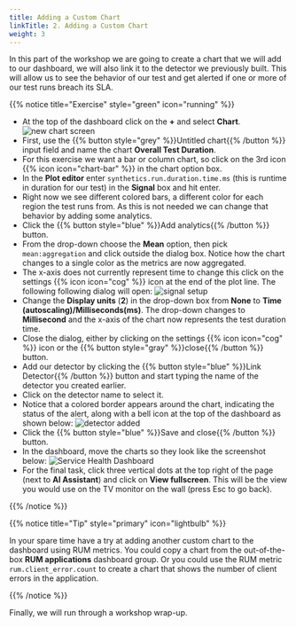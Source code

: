 ```yaml
---
title: Adding a Custom Chart
linkTitle: 2. Adding a Custom Chart
weight: 3
---
```


In this part of the workshop we are going to create a chart that we will add to our dashboard, we will also link it to the detector we previously built. This will allow us to see the behavior of our test and get alerted if one or more of our test runs breach its SLA.

{{% notice title="Exercise" style="green" icon="running" %}}

* At the top of the dashboard click on the **+** and select **Chart**.
  ![new chart screen](../images/new-chart.png)
* First, use the {{% button style="grey" %}}Untitled chart{{% /button %}} input field and name the chart **Overall Test Duration**.
* For this exercise we want a bar or column chart, so click on the 3rd icon {{% icon icon="chart-bar" %}} in the chart option box.
* In the **Plot editor** enter `synthetics.run.duration.time.ms` (this is runtime in duration for our test) in the **Signal** box and hit enter.
* Right now we see different colored bars, a different color for each region the test runs from. As this is not needed we can change that behavior by adding some analytics.
* Click the {{% button style="blue" %}}Add analytics{{% /button %}} button.
* From the drop-down choose the **Mean** option, then pick `mean:aggregation` and click outside the dialog box. Notice how the chart changes to a single color as the metrics are now aggregated.
* The x-axis does not currently represent time to change this click on the settings {{% icon icon="cog" %}} icon at the end of the plot line. The following following dialog will open:
  ![signal setup](../images/signal-setup.png)
* Change the **Display units** (**2**) in the drop-down box from **None** to **Time (autoscaling)/Milliseconds(ms)**. The drop-down changes to **Millisecond** and the x-axis of the chart now represents the test duration time.
* Close the dialog, either by clicking on the settings {{% icon icon="cog" %}} icon or the {{% button style="gray" %}}close{{% /button %}} button.
* Add our detector by clicking the {{% button style="blue" %}}Link Detector{{% /button %}} button and start typing the name of the detector you created earlier.
* Click on the detector name to select it.
* Notice that a colored border appears around the chart, indicating the status of the alert, along with a bell icon at the top of the dashboard as shown below:
  ![detector added](../images/detector-added.png)
* Click the {{% button style="blue" %}}Save and close{{% /button %}} button.
* In the dashboard, move the charts so they look like the screenshot below:
  ![Service Health Dashboard](../images/service-health-dashboard.png)
* For the final task, click three vertical dots at the top right of the page (next to **AI Assistant**) and click on **View fullscreen**. This will be the view you would use on the TV monitor on the wall (press Esc to go back).

{{% /notice %}}

{{% notice title="Tip" style="primary" icon="lightbulb" %}}

In your spare time have a try at adding another custom chart to the dashboard using RUM metrics. You could copy a chart from the out-of-the-box **RUM applications** dashboard group. Or you could use the RUM metric `rum.client_error.count` to create a chart that shows the number of client errors in the application.

{{% /notice %}}

 Finally, we will run through a workshop wrap-up.
